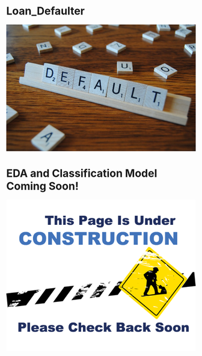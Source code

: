 # Loan_Defaulter

<a href="https://github.com/RenaissanceMan06/Loan_Defaulter/blob/main/DEFAULT.jpg">
<img src="DEFAULT.jpg" alt="image"></a>


# EDA and Classification Model Coming Soon! 

<a href="https://github.com/RenaissanceMan06/Loan_Defaulter/blob/main/uc.png">
<img src="uc.png" alt="image"></a>

